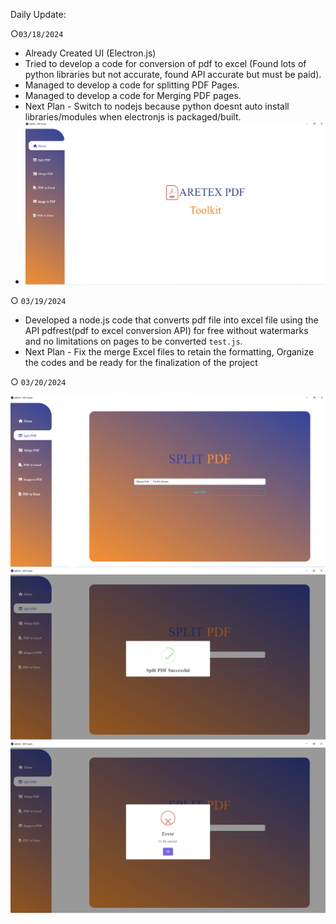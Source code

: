 Daily Update:

○`03/18/2024`
  - Already Created UI (Electron.js)
  - Tried to develop a code for conversion of pdf to excel 
    (Found lots of python libraries but not accurate, found API accurate but must be paid).
  - Managed to develop a code for splitting PDF Pages.
  - Managed to develop a code for Merging PDF pages.
  - Next Plan - Switch to nodejs because python doesnt auto install libraries/modules when electronjs is packaged/built.
  - ![Alt text](https://github.com/KuroKami2023/PDF-Toolkit-latest/blob/main/home.png?raw=true)

○ `03/19/2024`
  - Developed a node.js code that converts pdf file into excel file using the API
    pdfrest(pdf to excel conversion API) for free without watermarks and no limitations
    on pages to be converted `test.js`.
  - Next Plan - Fix the merge Excel files to retain the formatting, Organize the codes and be ready for the finalization of the project
    
○ `03/20/2024`

![Alt text](https://github.com/KuroKami2023/PDF-Toolkit-latest/blob/main/split%20pdf.png?raw=true)
![Alt text](https://github.com/KuroKami2023/PDF-Toolkit-latest/blob/main/success%20tracking.png?raw=true)
![Alt text](https://github.com/KuroKami2023/PDF-Toolkit-latest/blob/main/error%20tracking.png?raw=true)
